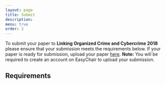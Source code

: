 ```yaml
---
layout: page
title: Submit
description:
menu: true
order: 2
---
```


To submit your paper to **Linking Organized Crime and Cybercrime 2018** please
ensure that your submission meets the requirements below. If your paper is ready
for submission, upload your paper [here](https://easychair.org). **Note:** You
will be required to create an account on EasyChair to upload your submission.

## Requirements
